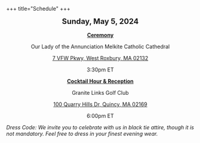 +++
title="Schedule"
+++

<div style="text-align: center">

<p style="font-weight: bold; font-size: 20px; margin:0px; padding-bottom: 16px">Sunday, May 5, 2024</p>

<div style="font-weight: bold; text-decoration:underline">Ceremony</div>

Our Lady of the Annunciation Melkite Catholic Cathedral

[7 VFW Pkwy, West Roxbury, MA 02132](https://maps.app.goo.gl/7EzqMmtaXZbDcGrw6)

3:30pm ET

<div style="font-weight: bold; text-decoration:underline">Cocktail Hour & Reception</div>

Granite Links Golf Club

[100 Quarry Hills Dr, Quincy, MA 02169](https://maps.app.goo.gl/iUBRckY2afbKwywZ6)

6:00pm ET
</div>

<!-- <div style="text-align: center"> -->
*Dress Code: We invite you to celebrate with us in black tie attire, though it is not mandatory. Feel free to dress in your finest evening wear.*
<!-- </div> -->